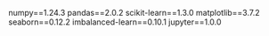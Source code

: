 numpy==1.24.3
pandas==2.0.2
scikit-learn==1.3.0
matplotlib==3.7.2
seaborn==0.12.2
imbalanced-learn==0.10.1
jupyter==1.0.0
